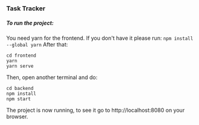 ### Task Tracker

##### To run the project:

You need yarn for the frontend.
If you don't have it please run: `npm install --global yarn`
After that:

```
cd frontend
yarn
yarn serve
```

Then, open another terminal and do:

```
cd backend
npm install
npm start
```

The project is now running, to see it go to http://localhost:8080 on your browser.
